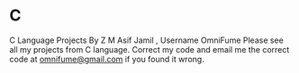 # C
C Language Projects By Z M Asif Jamil , Username OmniFume
Please see all my projects from C language. Correct my code and email me the correct code at omnifume@gmail.com if you found it wrong.
